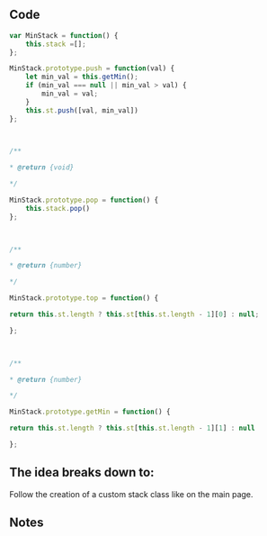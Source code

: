 ## Code
``` js
var MinStack = function() {
	this.stack =[];
};

MinStack.prototype.push = function(val) {
	let min_val = this.getMin();
	if (min_val === null || min_val > val) {
		min_val = val;
	}
	this.st.push([val, min_val])
};

  

/**

* @return {void}

*/

MinStack.prototype.pop = function() {
	this.stack.pop()
};

  

/**

* @return {number}

*/

MinStack.prototype.top = function() {

return this.st.length ? this.st[this.st.length - 1][0] : null;

};

  

/**

* @return {number}

*/

MinStack.prototype.getMin = function() {

return this.st.length ? this.st[this.st.length - 1][1] : null

};
```

## The idea breaks down to:
Follow the creation of a custom stack class like on the main page.

## Notes